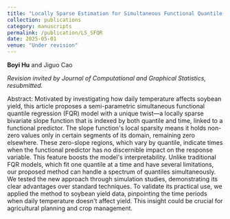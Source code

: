 ```yaml
---
title: "Locally Sparse Estimation for Simultaneous Functional Quantile Regression"
collection: publications
category: manuscripts
permalink: /publication/LS_SFQR
date: 2025-05-01
venue: "Under revision"
---
```

**Boyi Hu** and Jiguo Cao

*Revision invited by Journal of Computational and Graphical Statistics, resubmitted.*

Abstract: Motivated by investigating how daily temperature affects soybean yield, this article proposes a semi-parametric simultaneous functional quantile regression (FQR) model with a unique twist—a locally sparse bivariate slope function that is indexed by both quantile and time, linked to a functional predictor. The slope function's local sparsity means it holds non-zero values only in certain segments of its domain, remaining zero elsewhere. These zero-slope regions, which vary by quantile, indicate times when the functional predictor has no discernible impact on the response variable. This feature boosts the model's interpretability. Unlike traditional FQR models, which fit one quantile at a time and have several limitations, our proposed method can handle a spectrum of quantiles simultaneously. We tested the new approach through simulation studies, demonstrating its clear advantages over standard techniques. To validate its practical use, we applied the method to soybean yield data, pinpointing the time periods when daily temperature doesn't affect yield. This insight could be crucial for agricultural planning and crop management.
